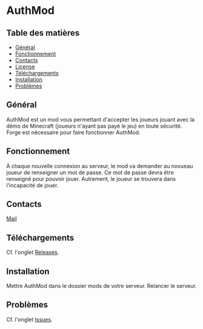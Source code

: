 # AuthMod

## Table des matières

* [Général](#général)
* [Fonctionnement](#fonctionnement)
* [Contacts](#contacts)
* [License](#license)
* [Téléchargements](#téléchargements)
* [Installation](#installation)
* [Problèmes](#problèmes)

## Général

AuthMod est un mod vous permettant d'accepter les joueurs jouant avec la démo de Minecraft (joueurs n'ayant pas payé le jeu) en toute sécurité.
Forge est nécessaire pour faire fonctionner AuthMod.

## Fonctionnement

À chaque nouvelle connexion au serveur, le mod va demander au novueau joueur de renseigner un mot de passe. Ce mot de passe devra être renseigné pour pouvoir jouer. Autrement, le joueur se trouvera dans l'incapacité de jouer.

## Contacts

[Mail](mailto:baptiste.chocot@gmail.com)

## Téléchargements

Cf. l'onglet [Releases](https://github.com/Chocorean/authmod/releases).

## Installation

Mettre AuthMod dans le dossier mods de votre serveur. Relancer le serveur.

## Problèmes

Cf. l'onglet [Issues](https://github.com/Chocorean/authmod/issues).
